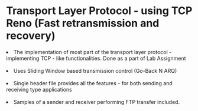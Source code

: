 <h1>Transport Layer Protocol - using TCP Reno (Fast retransmission and recovery)</h1>
<li> The implementation of most part of the transport layer protocol - implementing TCP - like functionalities. Done as a part of Lab Assignment </li><br>
<li> Uses Sliding Window based transmission control (Go-Back N ARQ) </li><br>
<li> Single header file provides all the features - for both sending and receiving type applications </li><br>
<li> Samples of a sender and receiver performing FTP transfer included. </li><br>
